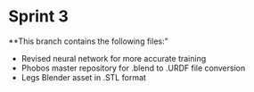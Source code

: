 # Sprint 3

**This branch contains the following files:"

- Revised neural network for more accurate training
- Phobos master repository for .blend to .URDF file conversion
- Legs Blender asset in .STL format
